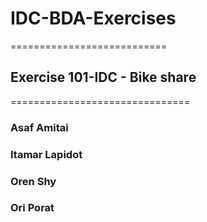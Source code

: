 # IDC-BDA-Exercises
===========================
## Exercise 101-IDC - Bike share
===============================

### Asaf Amitai
### Itamar Lapidot 
### Oren Shy 
### Ori Porat
